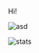 Hi!

![asd](https://media.tenor.com/images/9065f43abb8ae08d4d0adf5885df6b19/tenor.gif)

![stats](https://github-readme-stats.vercel.app/api?username=metal6&theme=tokyonight)
